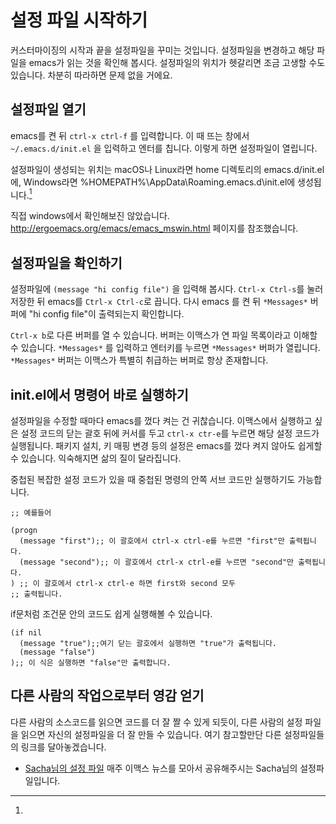 # 설정 파일 시작하기

커스터마이징의 시작과 끝을 설정파일을 꾸미는 것입니다. 설정파일을
변경하고 해당 파일을 emacs가 읽는 것을 확인해 봅시다. 설정파일의
위치가 헷갈리면 조금 고생할 수도 있습니다. 차분히 따라하면 문제 없을
거에요.

## 설정파일 열기

emacs를 켠 뒤 `ctrl-x ctrl-f` 를 입력합니다. 이 때 뜨는 창에서
`~/.emacs.d/init.el` 을 입력하고 엔터를 칩니다. 이렇게 하면 설정파일이
열립니다.

설정파일이 생성되는 위치는 macOS나 Linux라면 home 디렉토리의
emacs.d/init.el에, Windows라면
%HOMEPATH%\AppData\Roaming\.emacs.d\init.el에 생성됩니다.[^1]

[^1]:
  직접 windows에서 확인해보진 않았습니다.
  <http://ergoemacs.org/emacs/emacs_mswin.html> 페이지를 참조했습니다.

## 설정파일을 확인하기

설정파일에 `(message "hi config file")` 을 입력해 봅시다. `Ctrl-x
Ctrl-s`를 눌러 저장한 뒤 emacs를 `Ctrl-x Ctrl-c`로 끕니다. 다시 emacs
를 켠 뒤 `*Messages*` 버퍼에 "hi config file"이 출력되는지 확인합니다.

`Ctrl-x b`로 다른 버퍼를 열 수 있습니다. 버퍼는 이맥스가 연 파일
목록이라고 이해할 수 있습니다. `*Messages*` 를 입력하고 엔터키를
누르면 `*Messages*` 버퍼가 열립니다. `*Messages*` 버퍼는 이맥스가
특별히 취급하는 버퍼로 항상 존재합니다.

## init.el에서 명령어 바로 실행하기

설정파일을 수정할 때마다 emacs를 껐다 켜는 건 귀찮습니다. 이맥스에서
실행하고 싶은 설정 코드의 닫는 괄호 뒤에 커서를 두고 `ctrl-x ctr-e`를
누르면 해당 설정 코드가 실행됩니다. 패키지 설치, 키 매핑 변경 등의
설정은 emacs를 껐다 켜지 않아도 쉽게할 수 있습니다. 익숙해지면 삶의
질이 달라집니다.

중첩된 복잡한 설정 코드가 있을 때 중첩된 명령의 안쪽 서브 코드만 실행하기도 가능합니다.

```elisp
;; 예를들어

(progn
  (message "first");; 이 괄호에서 ctrl-x ctrl-e를 누르면 "first"만 출력됩니다.
  (message "second");; 이 괄호에서 ctrl-x ctrl-e를 누르면 "second"만 출력됩니다.
) ;; 이 괄호에서 ctrl-x ctrl-e 하면 first와 second 모두
;; 출력됩니다.
```

if문처럼 조건문 안의 코드도 쉽게 실행해볼 수 있습니다.

```elisp
(if nil
  (message "true");;여기 닫는 괄호에서 실행하면 "true"가 출력됩니다.
  (message "false")
);; 이 식은 실행하면 "false"만 출력합니다.
```

## 다른 사람의 작업으로부터 영감 얻기

다른 사람의 소스코드를 읽으면 코드를 더 잘 짤 수 있게 되듯이, 다른
사람의 설정 파일을 읽으면 자신의 설정파일을 더 잘 만들 수 있습니다.
여기 참고할만단 다른 설정파일들의 링크를 달아놓겠습니다.

* [Sacha님의 설정
  파일](https://pages.sachachua.com/.emacs.d/Sacha.html#monthly-reviews)
  매주 이맥스 뉴스를 모아서 공유해주시는 Sacha님의 설정파일입니다.
